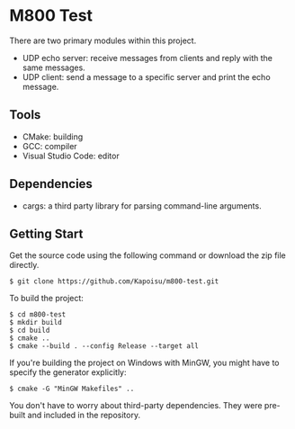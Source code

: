 # M800 Test

There are two primary modules within this project.
* UDP echo server: receive messages from clients and reply with the same messages.
* UDP client: send a message to a specific server and print the echo message.

## Tools
* CMake: building
* GCC: compiler
* Visual Studio Code: editor

## Dependencies
* cargs: a third party library for parsing command-line arguments.

## Getting Start

Get the source code using the following command or download the zip file directly.
```
$ git clone https://github.com/Kapoisu/m800-test.git
```

To build the project:
```
$ cd m800-test
$ mkdir build
$ cd build
$ cmake ..
$ cmake --build . --config Release --target all
```

If you're building the project on Windows with MinGW, you might have to specify the generator explicitly:
```
$ cmake -G "MinGW Makefiles" ..
```

You don't have to worry about third-party dependencies. They were pre-built and included in the repository.
